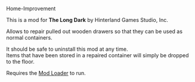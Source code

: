 Home-Improvement


This is a mod for **The Long Dark** by Hinterland Games Studio, Inc.


Allows to repair pulled out wooden drawers so that they can be used as normal containers.


It should be safe to uninstall this mod at any time.  
Items that have been stored in a repaired container will simply be dropped to the floor.


Requires the [Mod Loader](https://github.com/zeobviouslyfakeacc/ModLoaderInstaller) to run.
